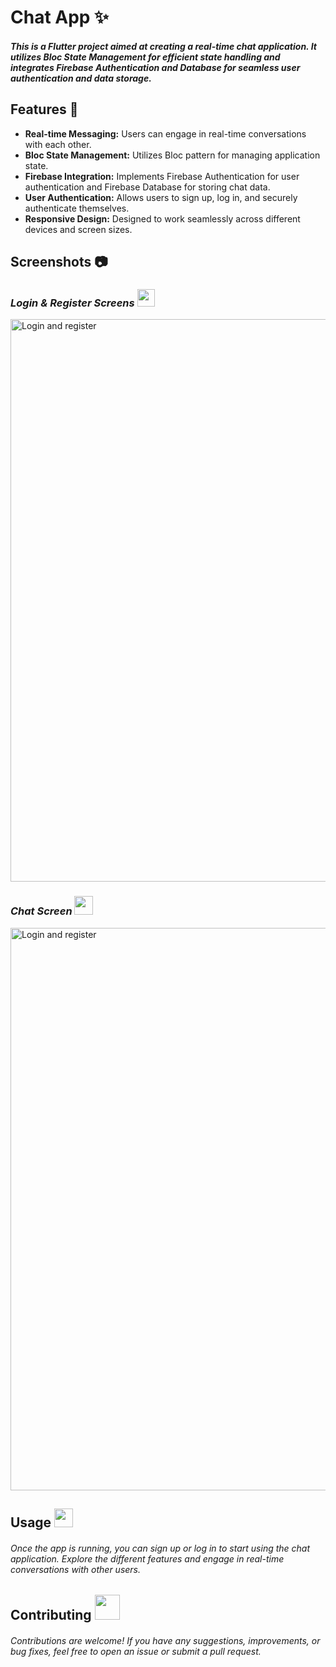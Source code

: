 # Chat App ✨

##### This is a Flutter project aimed at creating a real-time chat application. It utilizes Bloc State Management for efficient state handling and integrates Firebase Authentication and Database for seamless user authentication and data storage.

## Features 💫

- **Real-time Messaging:** Users can engage in real-time conversations with each other.
- **Bloc State Management:** Utilizes Bloc pattern for managing application state.
- **Firebase Integration:** Implements Firebase Authentication for user authentication and Firebase Database for storing chat data.
- **User Authentication:** Allows users to sign up, log in, and securely authenticate themselves.
- **Responsive Design:** Designed to work seamlessly across different devices and screen sizes.

## Screenshots 📷

### *Login & Register Screens* <img src="https://github.com/Aya-Dahlan/Scholar_Chat_App/assets/86652572/d4ff7461-a2cf-4813-a439-f0e345c5838d" width="28" >
<img src="https://github.com/Aya-Dahlan/Scholar_Chat_App/assets/86652572/0cefb33a-08b4-4411-88c6-4cc272ccbba3" alt="Login and register" width="900">

### *Chat Screen* <img src="https://github.com/Aya-Dahlan/Scholar_Chat_App/assets/86652572/c7d7392a-1a63-4a09-923a-8d50298744ce" width="30" height="30">
<img src="https://github.com/Aya-Dahlan/Scholar_Chat_App/assets/86652572/a7c5d42d-9931-4cff-bc19-30938b729cca" alt="Login and register" width="900">

## Usage  <img src="https://github.com/Aya-Dahlan/Scholar_Chat_App/assets/86652572/d85231ec-93f9-4b9f-a231-5ec536e4c2f0"  width="30" height="30">
###### Once the app is running, you can sign up or log in to start using the chat application. Explore the different features and engage in real-time conversations with other users.

## Contributing <img src="https://github.com/Aya-Dahlan/Scholar_Chat_App/assets/86652572/b90bc4cb-9e02-4081-829b-073a37c4293c"  width="40" >
###### Contributions are welcome! If you have any suggestions, improvements, or bug fixes, feel free to open an issue or submit a pull request.
